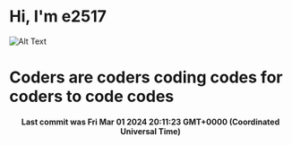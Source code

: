 # Hi, I'm e2517

![Alt Text](https://github.com/E2517/e2517/blob/master/images/background.gif)

# Coders are coders coding codes for coders to code codes

<h4 align="center">Last commit was Fri Mar 01 2024 20:11:23 GMT+0000 (Coordinated Universal Time)</h4>
